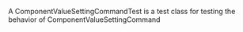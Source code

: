 A ComponentValueSettingCommandTest is a test class for testing the behavior of ComponentValueSettingCommand